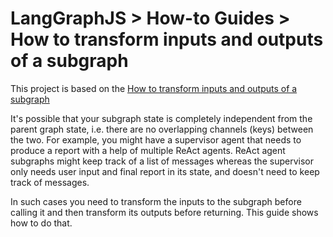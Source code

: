 # LangGraphJS > How-to Guides > How to transform inputs and outputs of a subgraph

This project is based on the [How to transform inputs and outputs of a subgraph](https://langchain-ai.github.io/langgraphjs/how-tos/subgraph-transform-state/)

It's possible that your subgraph state is completely independent from the parent graph state, i.e. there are no overlapping channels (keys) between the two. For example, you might have a supervisor agent that needs to produce a report with a help of multiple ReAct agents. ReAct agent subgraphs might keep track of a list of messages whereas the supervisor only needs user input and final report in its state, and doesn't need to keep track of messages.

In such cases you need to transform the inputs to the subgraph before calling it and then transform its outputs before returning. This guide shows how to do that.
